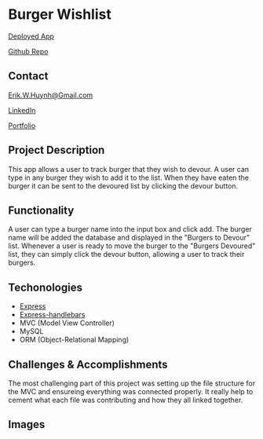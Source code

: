 # Burger Wishlist

[Deployed App](https://afternoon-headland-29975.herokuapp.com/)

[Github Repo](https://github.com/E-Huynh/burger-wishlist)

## Contact

Erik.W.Huynh@Gmail.com

[LinkedIn](https://www.linkedin.com/in/erik-huynh-228321196/)

[Portfolio](https://e-huynh.github.io/updated_portfolio/)

## Project Description
This app allows a user to track burger that they wish to devour. A user can type in any burger they wish to add it to the list. When they have eaten the burger it can be sent to the devoured list by clicking the devour button. 
## Functionality
A user can type a burger name into the input box and click add. The burger name will be added the database and displayed in the "Burgers to Devour" list. Whenever a user is ready to move the burger to the "Burgers Devoured" list, they can simply click the devour button, allowing a user to track their burgers.  
## Techonologies
  * [Express](https://expressjs.com/)
  * [Express-handlebars](https://handlebarsjs.com/)
  * MVC (Model View Controller)
  * MySQL
  * ORM (Object-Relational Mapping)
## Challenges & Accomplishments
The most challenging part of this project was setting up the file structure for the MVC and ensureing everything was connected properly. It really help to cement what each file was contributing and how they all linked together.
## Images


